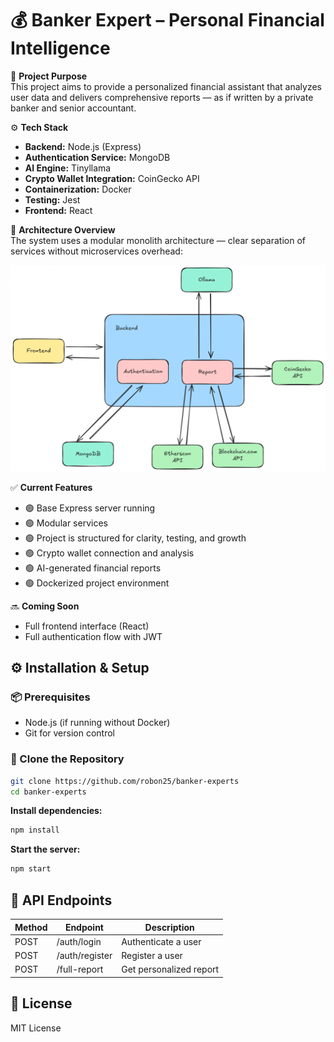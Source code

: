# 💰 Banker Expert – Personal Financial Intelligence

🎯 **Project Purpose**  
This project aims to provide a personalized financial assistant that analyzes user data and delivers comprehensive reports — as if written by a private banker and senior accountant.

⚙️ **Tech Stack**  
- **Backend:** Node.js (Express)  
- **Authentication Service:** MongoDB  
- **AI Engine:** Tinyllama  
- **Crypto Wallet Integration:** CoinGecko API  
- **Containerization:** Docker  
- **Testing:** Jest  
- **Frontend:** React

🧩 **Architecture Overview**  
The system uses a modular monolith architecture — clear separation of services without microservices overhead:

![Diagram](readmeFiles/Diagram.png)

✅ **Current Features**  
- 🟢 Base Express server running  
- 🟢 Modular services   
- 🟢 Project is structured for clarity, testing, and growth  
- 🟢 Crypto wallet connection and analysis
- 🟢 AI-generated financial reports  
- 🟢 Dockerized project environment

🔜 **Coming Soon**  
  
- Full frontend interface (React)    
- Full authentication flow with JWT  


## ⚙️ Installation & Setup

### 📦 Prerequisites
- Node.js (if running without Docker)  
- Git for version control  

### 🔄 Clone the Repository
```bash
git clone https://github.com/robon25/banker-experts
cd banker-experts
```

**Install dependencies:**
```bash
npm install
```

**Start the server:**
```bash
npm start
```


## 📡 API Endpoints

| Method | Endpoint      | Description                           |
|--------|---------------|---------------------------------------|
| POST   | /auth/login   | Authenticate a user                   |
| POST   | /auth/register| Register a user                       |
| POST   | /full-report  | Get personalized report               |


## 📄 License
MIT License


